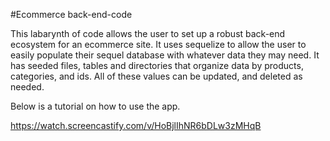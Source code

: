 #Ecommerce back-end-code

This labarynth of code allows the user to set up a robust back-end ecosystem for an ecommerce site. It uses sequelize to allow the user to easily populate their sequel database with
whatever data they may need. It has seeded files, tables and directories that organize data by products, categories, and ids. All of these values can be updated, and deleted as needed.

Below is a tutorial on how to use the app.


https://watch.screencastify.com/v/HoBjlIhNR6bDLw3zMHqB 
